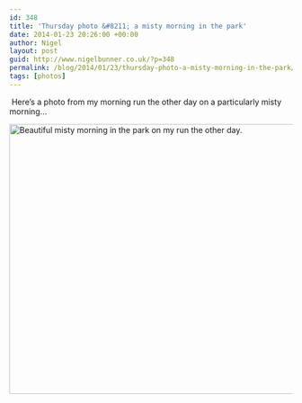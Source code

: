 ```yaml
---
id: 348
title: 'Thursday photo &#8211; a misty morning in the park'
date: 2014-01-23 20:26:00 +00:00
author: Nigel
layout: post
guid: http://www.nigelbunner.co.uk/?p=348
permalink: /blog/2014/01/23/thursday-photo-a-misty-morning-in-the-park/
tags: [photos]
---
```

<!--nextpage--> Here&#8217;s a photo from my morning run the other day on a particularly misty morning&#8230;

[<img alt="Beautiful misty morning in the park on my run the other day." src="https://farm6.staticflickr.com/5487/12107135023_d91d9ec809_z.jpg" width="640" height="480" />](https://www.flickr.com/photos/icklephotos/12107135023/ "Beautiful misty morning in the park on my run the other day. by icle fotos, on Flickr")